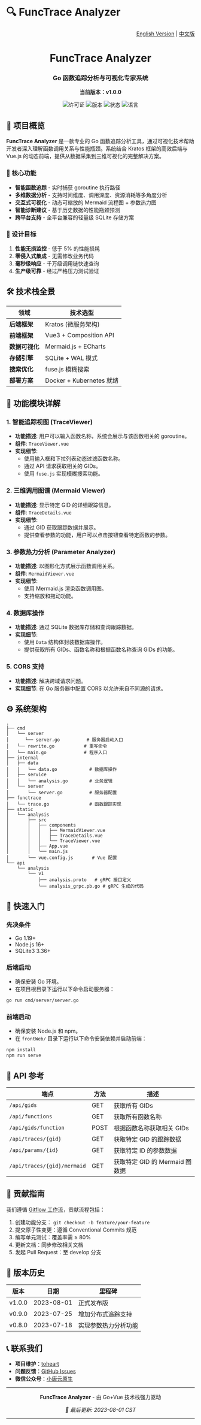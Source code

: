 # 🔍 FuncTrace Analyzer

<p align="right">
  <a href="README.md">English Version</a> |
  <a href="README.ZH.md">中文版</a>
</p>

<div align="center">
  <h1>FuncTrace Analyzer</h1>
  <h3> Go 函数追踪分析与可视化专家系统</h3>
  <p><strong>当前版本：v1.0.0</strong></p>
  
  ![许可证](https://img.shields.io/badge/许可证-MIT-blue.svg)
  ![版本](https://img.shields.io/badge/版本-v1.0.0-brightgreen.svg)
  ![状态](https://img.shields.io/badge/状态-开发中-orange.svg)
  ![语言](https://img.shields.io/badge/语言-Golang%20|%20Vue-yellow.svg)
</div>


## 🌟 项目概览

**FuncTrace Analyzer** 是一款专业的 Go 函数追踪分析工具，通过可视化技术帮助开发者深入理解函数调用关系与性能瓶颈。系统结合 Kratos 框架的高效后端与 Vue.js 的动态前端，提供从数据采集到三维可视化的完整解决方案。

### 🚀 核心功能

- **智能函数追踪** - 实时捕获 goroutine 执行路径
- **多维数据分析** - 支持时间维度、调用深度、资源消耗等多角度分析
- **交互式可视化** - 动态可缩放的 Mermaid 流程图 + 参数热力图
- **智能诊断建议** - 基于历史数据的性能瓶颈预测
- **跨平台支持** - 全平台兼容的轻量级 SQLite 存储方案

### 🎯 设计目标

1. **性能无损监控** - 低于 5% 的性能损耗
2. **零侵入式集成** - 无需修改业务代码
3. **毫秒级响应** - 千万级调用链快速查询
4. **生产级可靠** - 经过严格压力测试验证

## 🛠️ 技术栈全景

| 领域           | 技术选型                 |
| -------------- | ------------------------ |
| **后端框架**   | Kratos (微服务架构)      |
| **前端框架**   | Vue3 + Composition API   |
| **数据可视化** | Mermaid.js + ECharts     |
| **存储引擎**   | SQLite + WAL 模式        |
| **搜索优化**   | fuse.js 模糊搜索         |
| **部署方案**   | Docker + Kubernetes 就绪 |

## 🧩 功能模块详解

### 1. 智能追踪视图 (TraceViewer)

- **功能描述**: 用户可以输入函数名称，系统会展示与该函数相关的 goroutine。
- **组件**: `TraceViewer.vue`
- **实现细节**:
  - 使用输入框和下拉列表动态过滤函数名称。
  - 通过 API 请求获取相关的 GIDs。
  - 使用 `fuse.js` 实现模糊搜索功能。

### 2. 三维调用图谱 (Mermaid Viewer)

- **功能描述**: 显示特定 GID 的详细跟踪信息。
- **组件**: `TraceDetails.vue`
- **实现细节**:
  - 通过 GID 获取跟踪数据并展示。
  - 提供查看参数的功能，用户可以点击按钮查看特定函数的参数。

### 3. 参数热力分析 (Parameter Analyzer)

- **功能描述**: 以图形化方式展示函数调用关系。
- **组件**: `MermaidViewer.vue`
- **实现细节**:
  - 使用 Mermaid.js 渲染函数调用图。
  - 支持缩放和拖动功能。

### 4. 数据库操作

- **功能描述**: 通过 SQLite 数据库存储和查询跟踪数据。
- **实现细节**:
  - 使用 `Data` 结构体封装数据库操作。
  - 提供获取所有 GIDs、函数名称和根据函数名称查询 GIDs 的功能。

### 5. CORS 支持

- **功能描述**: 解决跨域请求问题。
- **实现细节**: 在 Go 服务器中配置 CORS 以允许来自不同源的请求。

## ⚙️ 系统架构

```
.
├── cmd
│   └── server
│      └── server.go          # 服务器启动入口
│   └── rewrite.go           # 重写命令
│   └── main.go              # 程序入口
├── internal
│   ├── data
│   │   └── data.go            # 数据库操作
│   ├── service
│   │   └── analysis.go        # 业务逻辑
│   └── server
│       └── server.go          # 服务器配置
├── functrace
│   └── trace.go               # 函数跟踪实现
├── static
│   └── analysis
│       ├── src
│       │   ├── components
│       │   │   ├── MermaidViewer.vue
│       │   │   ├── TraceDetails.vue
│       │   │   └── TraceViewer.vue
│       │   ├── App.vue
│       │   └── main.js
│       └── vue.config.js       # Vue 配置
└── api
    └── analysis
        └── v1
            ├── analysis.proto   # gRPC 接口定义
            └── analysis_grpc.pb.go # gRPC 生成的代码
```

## 🚀 快速入门

### 先决条件

- Go 1.19+
- Node.js 16+
- SQLite3 3.36+

### 后端启动

- 确保安装 Go 环境。
- 在项目根目录下运行以下命令启动服务器：

```bash
go run cmd/server/server.go
```

### 前端启动

- 确保安装 Node.js 和 npm。
- 在 `frontWeb/` 目录下运行以下命令安装依赖并启动前端：

```bash
npm install
npm run serve
```

## 📡 API 参考

| 端点                     | 方法 | 描述                          |
| ------------------------ | ---- | ----------------------------- |
| `/api/gids`         | GET  | 获取所有 GIDs          |
| `/api/functions`  | GET | 获取所有函数名称 |
| `/api/gids/function`    | POST  | 根据函数名称获取相关 GIDs              |
| `/api/traces/{gid}` | GET  | 获取特定 GID 的跟踪数据        |
| `/api/params/{id}`        | GET  | 获取特定 ID 的参数数据            |
| `/api/traces/{gid}/mermaid`        | GET  | 获取特定 GID 的 Mermaid 图数据           |

## 🤝 贡献指南

我们遵循 [Gitflow 工作流](https://www.atlassian.com/git/tutorials/comparing-workflows/gitflow-workflow)，贡献流程包括：

1. 创建功能分支： `git checkout -b feature/your-feature`
2. 提交原子性变更：遵循 Conventional Commits 规范
3. 编写单元测试：覆盖率需 ≥ 80%
4. 更新文档：同步修改相关文档
5. 发起 Pull Request：至 develop 分支

## 📜 版本历史

| 版本   | 日期       | 里程碑               |
| ------ | ---------- | -------------------- |
| v1.0.0 | 2023-08-01 | 正式发布版           |
| v0.9.0 | 2023-07-25 | 增加分布式追踪支持   |
| v0.8.0 | 2023-07-18 | 实现参数热力分析功能 |

## 📞 联系我们

- **项目维护**：[toheart](https://github.com/toheart)
- **问题反馈**：[GitHub Issues](https://github.com/toheart/goanalysis/issues)
- **微信公众号**：[小唐云原生](https://mp.weixin.qq.com/)

------

<div align="center">
  <p><strong>FuncTrace Analyzer</strong> - 由 Go+Vue 技术栈强力驱动</p>
  <p><i>📌 最后更新: 2023-08-01 CST</i></p>
  <hr>
</div>
